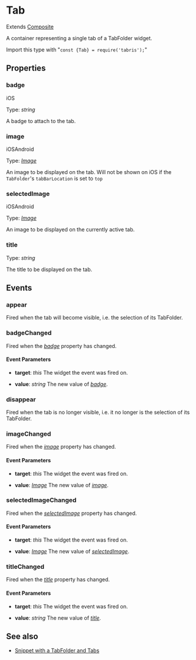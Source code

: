 ---
---
# Tab

Extends [Composite](Composite.md)

A container representing a single tab of a TabFolder widget.

Import this type with "`const {Tab} = require('tabris');`"

## Properties

### badge
<p class="platforms"><span class="ios-tag" title="supported on iOS">iOS</span></p>

Type: *string*

A badge to attach to the tab.

### image
<p class="platforms"><span class="ios-tag" title="supported on iOS">iOS</span><span class="android-tag" title="supported on Android">Android</span></p>

Type: *[Image](../types.md#image)*

An image to be displayed on the tab.  Will not be shown on iOS if the `TabFolder`'s `tabBarLocation` is set to `top`

### selectedImage
<p class="platforms"><span class="ios-tag" title="supported on iOS">iOS</span><span class="android-tag" title="supported on Android">Android</span></p>

Type: *[Image](../types.md#image)*

An image to be displayed on the currently active tab.

### title


Type: *string*

The title to be displayed on the tab.


## Events

### appear

Fired when the tab will become visible, i.e. the selection of its TabFolder.
### badgeChanged

Fired when the [*badge*](#badge) property has changed.

#### Event Parameters 
- **target**: *this*
    The widget the event was fired on.

- **value**: *string*
    The new value of [*badge*](#badge).


### disappear

Fired when the tab is no longer visible, i.e. it no longer is the selection of its TabFolder.
### imageChanged

Fired when the [*image*](#image) property has changed.

#### Event Parameters 
- **target**: *this*
    The widget the event was fired on.

- **value**: *[Image](../types.md#image)*
    The new value of [*image*](#image).


### selectedImageChanged

Fired when the [*selectedImage*](#selectedImage) property has changed.

#### Event Parameters 
- **target**: *this*
    The widget the event was fired on.

- **value**: *[Image](../types.md#image)*
    The new value of [*selectedImage*](#selectedImage).


### titleChanged

Fired when the [*title*](#title) property has changed.

#### Event Parameters 
- **target**: *this*
    The widget the event was fired on.

- **value**: *string*
    The new value of [*title*](#title).





## See also

- [Snippet with a TabFolder and Tabs](https://github.com/eclipsesource/tabris-js/tree/v2.6.1/snippets/tabfolder.js)
